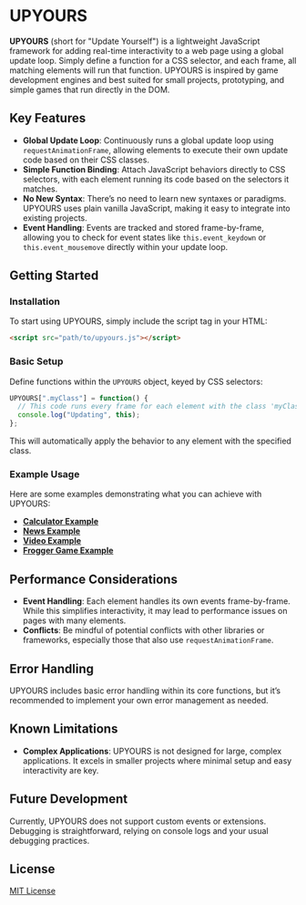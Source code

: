 # UPYOURS

**UPYOURS** (short for "Update Yourself") is a lightweight JavaScript framework for adding real-time interactivity to a web page using a global update loop. Simply define a function for a CSS selector, and each frame, all matching elements will run that function. UPYOURS is inspired by game development engines and best suited for small projects, prototyping, and simple games that run directly in the DOM.

## Key Features

- **Global Update Loop**: Continuously runs a global update loop using `requestAnimationFrame`, allowing elements to execute their own update code based on their CSS classes.
- **Simple Function Binding**: Attach JavaScript behaviors directly to CSS selectors, with each element running its code based on the selectors it matches.
- **No New Syntax**: There’s no need to learn new syntaxes or paradigms. UPYOURS uses plain vanilla JavaScript, making it easy to integrate into existing projects.
- **Event Handling**: Events are tracked and stored frame-by-frame, allowing you to check for event states like `this.event_keydown` or `this.event_mousemove` directly within your update loop.

## Getting Started

### Installation

To start using UPYOURS, simply include the script tag in your HTML:

```html
<script src="path/to/upyours.js"></script>
```
### Basic Setup

Define functions within the `UPYOURS` object, keyed by CSS selectors:

```javascript
UPYOURS[".myClass"] = function() {
  // This code runs every frame for each element with the class 'myClass'
  console.log("Updating", this);
};
```

This will automatically apply the behavior to any element with the specified class.

### Example Usage

Here are some examples demonstrating what you can achieve with UPYOURS:

- **[Calculator Example](https://tomsennett.github.io/UPYOURS/examples/calculator.html)**
- **[News Example](https://tomsennett.github.io/UPYOURS/examples/news.html)**
- **[Video Example](https://tomsennett.github.io/UPYOURS/examples/video.html)**
- **[Frogger Game Example](https://tomsennett.github.io/UPYOURS/examples/frogger.html)**

## Performance Considerations

- **Event Handling**: Each element handles its own events frame-by-frame. While this simplifies interactivity, it may lead to performance issues on pages with many elements.
- **Conflicts**: Be mindful of potential conflicts with other libraries or frameworks, especially those that also use `requestAnimationFrame`.

## Error Handling

UPYOURS includes basic error handling within its core functions, but it’s recommended to implement your own error management as needed.

## Known Limitations

- **Complex Applications**: UPYOURS is not designed for large, complex applications. It excels in smaller projects where minimal setup and easy interactivity are key.

## Future Development

Currently, UPYOURS does not support custom events or extensions. Debugging is straightforward, relying on console logs and your usual debugging practices.

## License

[MIT License](LICENSE)
